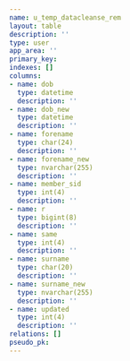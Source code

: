 ```yaml
---
name: u_temp_datacleanse_rem
layout: table
description: ''
type: user
app_area: ''
primary_key: 
indexes: []
columns:
- name: dob
  type: datetime
  description: ''
- name: dob_new
  type: datetime
  description: ''
- name: forename
  type: char(24)
  description: ''
- name: forename_new
  type: nvarchar(255)
  description: ''
- name: member_sid
  type: int(4)
  description: ''
- name: r
  type: bigint(8)
  description: ''
- name: same
  type: int(4)
  description: ''
- name: surname
  type: char(20)
  description: ''
- name: surname_new
  type: nvarchar(255)
  description: ''
- name: updated
  type: int(4)
  description: ''
relations: []
pseudo_pk: 
---
```


